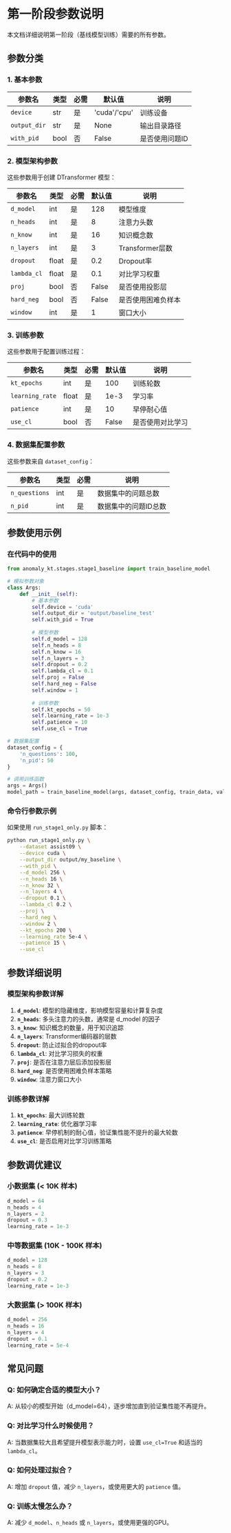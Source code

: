 # 第一阶段参数说明

本文档详细说明第一阶段（基线模型训练）需要的所有参数。

## 参数分类

### 1. 基本参数

| 参数名 | 类型 | 必需 | 默认值 | 说明 |
|--------|------|------|--------|------|
| `device` | str | 是 | 'cuda'/'cpu' | 训练设备 |
| `output_dir` | str | 是 | None | 输出目录路径 |
| `with_pid` | bool | 否 | False | 是否使用问题ID |

### 2. 模型架构参数

这些参数用于创建 DTransformer 模型：

| 参数名 | 类型 | 必需 | 默认值 | 说明 |
|--------|------|------|--------|------|
| `d_model` | int | 是 | 128 | 模型维度 |
| `n_heads` | int | 是 | 8 | 注意力头数 |
| `n_know` | int | 是 | 16 | 知识概念数 |
| `n_layers` | int | 是 | 3 | Transformer层数 |
| `dropout` | float | 是 | 0.2 | Dropout率 |
| `lambda_cl` | float | 是 | 0.1 | 对比学习权重 |
| `proj` | bool | 否 | False | 是否使用投影层 |
| `hard_neg` | bool | 否 | False | 是否使用困难负样本 |
| `window` | int | 是 | 1 | 窗口大小 |

### 3. 训练参数

这些参数用于配置训练过程：

| 参数名 | 类型 | 必需 | 默认值 | 说明 |
|--------|------|------|--------|------|
| `kt_epochs` | int | 是 | 100 | 训练轮数 |
| `learning_rate` | float | 是 | 1e-3 | 学习率 |
| `patience` | int | 是 | 10 | 早停耐心值 |
| `use_cl` | bool | 否 | False | 是否使用对比学习 |

### 4. 数据集配置参数

这些参数来自 `dataset_config`：

| 参数名 | 类型 | 必需 | 说明 |
|--------|------|------|------|
| `n_questions` | int | 是 | 数据集中的问题总数 |
| `n_pid` | int | 是 | 数据集中的问题ID总数 |

## 参数使用示例

### 在代码中的使用

```python
from anomaly_kt.stages.stage1_baseline import train_baseline_model

# 模拟参数对象
class Args:
    def __init__(self):
        # 基本参数
        self.device = 'cuda'
        self.output_dir = 'output/baseline_test'
        self.with_pid = True
        
        # 模型参数
        self.d_model = 128
        self.n_heads = 8
        self.n_know = 16
        self.n_layers = 3
        self.dropout = 0.2
        self.lambda_cl = 0.1
        self.proj = False
        self.hard_neg = False
        self.window = 1
        
        # 训练参数
        self.kt_epochs = 50
        self.learning_rate = 1e-3
        self.patience = 10
        self.use_cl = True

# 数据集配置
dataset_config = {
    'n_questions': 100,
    'n_pid': 50
}

# 调用训练函数
args = Args()
model_path = train_baseline_model(args, dataset_config, train_data, val_data)
```

### 命令行参数示例

如果使用 `run_stage1_only.py` 脚本：

```bash
python run_stage1_only.py \
    --dataset assist09 \
    --device cuda \
    --output_dir output/my_baseline \
    --with_pid \
    --d_model 256 \
    --n_heads 16 \
    --n_know 32 \
    --n_layers 4 \
    --dropout 0.1 \
    --lambda_cl 0.2 \
    --proj \
    --hard_neg \
    --window 2 \
    --kt_epochs 200 \
    --learning_rate 5e-4 \
    --patience 15 \
    --use_cl
```

## 参数详细说明

### 模型架构参数详解

1. **`d_model`**: 模型的隐藏维度，影响模型容量和计算复杂度
2. **`n_heads`**: 多头注意力的头数，通常是 d_model 的因子
3. **`n_know`**: 知识概念的数量，用于知识追踪
4. **`n_layers`**: Transformer编码器的层数
5. **`dropout`**: 防止过拟合的dropout率
6. **`lambda_cl`**: 对比学习损失的权重
7. **`proj`**: 是否在注意力层后添加投影层
8. **`hard_neg`**: 是否使用困难负样本策略
9. **`window`**: 注意力窗口大小

### 训练参数详解

1. **`kt_epochs`**: 最大训练轮数
2. **`learning_rate`**: 优化器学习率
3. **`patience`**: 早停机制的耐心值，验证集性能不提升的最大轮数
4. **`use_cl`**: 是否启用对比学习训练策略

## 参数调优建议

### 小数据集 (< 10K 样本)
```python
d_model = 64
n_heads = 4
n_layers = 2
dropout = 0.3
learning_rate = 1e-3
```

### 中等数据集 (10K - 100K 样本)
```python
d_model = 128
n_heads = 8
n_layers = 3
dropout = 0.2
learning_rate = 1e-3
```

### 大数据集 (> 100K 样本)
```python
d_model = 256
n_heads = 16
n_layers = 4
dropout = 0.1
learning_rate = 5e-4
```

## 常见问题

### Q: 如何确定合适的模型大小？
A: 从较小的模型开始（d_model=64），逐步增加直到验证集性能不再提升。

### Q: 对比学习什么时候使用？
A: 当数据集较大且希望提升模型表示能力时，设置 `use_cl=True` 和适当的 `lambda_cl`。

### Q: 如何处理过拟合？
A: 增加 `dropout` 值，减少 `n_layers`，或使用更大的 `patience` 值。

### Q: 训练太慢怎么办？
A: 减少 `d_model`、`n_heads` 或 `n_layers`，或使用更强的GPU。
